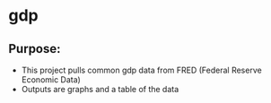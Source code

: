 # gdp

## Purpose:
- This project pulls common gdp data from FRED (Federal Reserve Economic Data)
- Outputs are graphs and a table of the data